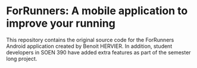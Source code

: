 # ForRunners: A mobile application to improve your running


This repository contains the original source code for the ForRunners Android application created by Benoit HERVIER. In addition, student developers in SOEN 390 have added extra features as part of the semester long project. 
